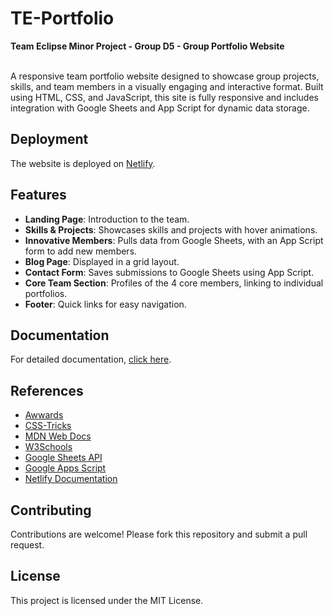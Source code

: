 # TE-Portfolio
 **Team Eclipse Minor Project - Group D5 - Group Portfolio Website**
 
<br>
A responsive team portfolio website designed to showcase group projects, skills, and team members in a visually engaging and interactive format. Built using HTML, CSS, and JavaScript, this site is fully responsive and includes integration with Google Sheets and App Script for dynamic data storage.

## Deployment
The website is deployed on [Netlify](https://eclipseportfolio.netlify.app).

## Features

- **Landing Page**: Introduction to the team.
- **Skills & Projects**: Showcases skills and projects with hover animations.
- **Innovative Members**: Pulls data from Google Sheets, with an App Script form to add new members.
- **Blog Page**: Displayed in a grid layout.
- **Contact Form**: Saves submissions to Google Sheets using App Script.
- **Core Team Section**: Profiles of the 4 core members, linking to individual portfolios.
- **Footer**: Quick links for easy navigation.

## Documentation
For detailed documentation, [click here](DOCUMENTATION_LINK).

## References

- [Awwards](https://www.awwwards.com)
- [CSS-Tricks](https://css-tricks.com/)
- [MDN Web Docs](https://developer.mozilla.org/en-US/)
- [W3Schools](https://www.w3schools.com/)
- [Google Sheets API](https://developers.google.com/sheets/api)
- [Google Apps Script](https://developers.google.com/apps-script)
- [Netlify Documentation](https://docs.netlify.com)

## Contributing

Contributions are welcome! Please fork this repository and submit a pull request.

## License

This project is licensed under the MIT License.
